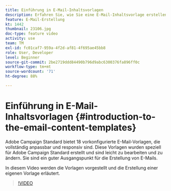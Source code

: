 ```yaml
---
title: Einführung in E-Mail-Inhaltsvorlagen
description: Erfahren Sie, wie Sie eine E-Mail-Inhaltsvorlage erstellen.
feature: E-Mail-Erstellung
kt: 1442
thumbnail: 23106.jpg
doc-type: feature video
activity: use
team: TM
exl-id: fc01caf7-959a-4f2d-af81-4f695ae45bb8
role: User, Developer
level: Beginner
source-git-commit: 2be2719ddd84490b796d9abc6300376fa896ff0c
workflow-type: tm+mt
source-wordcount: '71'
ht-degree: 88%

---
```


# Einführung in E-Mail-Inhaltsvorlagen {#introduction-to-the-email-content-templates}

Adobe Campaign Standard bietet 18 vorkonfigurierte E-Mail-Vorlagen, die vollständig anpassbar und responsiv sind. Diese Vorlagen wurden speziell für Adobe Campaign Standard erstellt und sind leicht zu bearbeiten und zu ändern. Sie sind ein guter Ausgangspunkt für die Erstellung von E-Mails.

In diesem Video werden die Vorlagen vorgestellt und die Erstellung einer eigenen Vorlage erläutert.

>[!VIDEO](https://video.tv.adobe.com/v/23106?quality=12)
